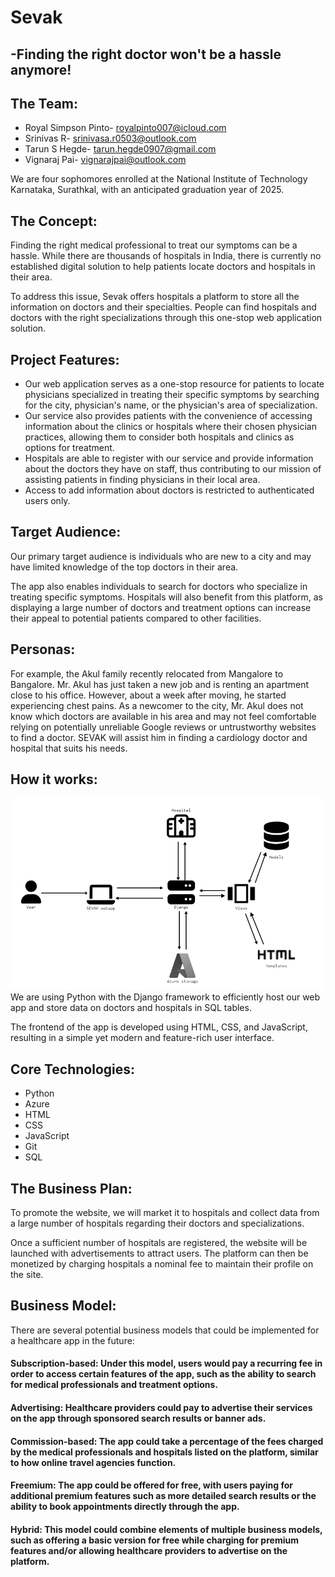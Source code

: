 # **Sevak**
## -Finding the right doctor won't be a hassle anymore!

## **The Team:**
- Royal Simpson Pinto- royalpinto007@icloud.com
- Srinivas R- srinivasa.r0503@outlook.com
- Tarun S Hegde- tarun.hegde0907@gmail.com
- Vignaraj Pai- vignarajpai@outlook.com

We are four sophomores enrolled at the National Institute of Technology Karnataka, Surathkal, with an anticipated graduation year of 2025.

## **The Concept:**
Finding the right medical professional to treat our symptoms can be a hassle. While there are thousands of hospitals in India, there is currently no established digital solution to help patients locate doctors and hospitals in their area.

To address this issue, Sevak offers hospitals a platform to store all the information on doctors and their specialties. People can find hospitals and doctors with the right specializations through this one-stop web application solution.

## **Project Features:**
- Our web application serves as a one-stop resource for patients to locate physicians specialized in treating their specific symptoms by searching for the city, physician's name, or the physician's area of specialization.
- Our service also provides patients with the convenience of accessing information about the clinics or hospitals where their chosen physician practices, allowing them to consider both hospitals and clinics as options for treatment.
- Hospitals are able to register with our service and provide information about the doctors they have on staff, thus contributing to our mission of assisting patients in finding physicians in their local area.
- Access to add information about doctors is restricted to authenticated users only.

## **Target Audience:**
Our primary target audience is individuals who are new to a city and may have limited knowledge of the top doctors in their area.

The app also enables individuals to search for doctors who specialize in treating specific symptoms. Hospitals will also benefit from this platform, as displaying a large number of doctors and treatment options can increase their appeal to potential patients compared to other facilities.

## **Personas:**
For example, the Akul family recently relocated from Mangalore to Bangalore. Mr. Akul has just taken a new job and is renting an apartment close to his office. However, about a week after moving, he started experiencing chest pains. As a newcomer to the city, Mr. Akul does not know which doctors are available in his area and may not feel comfortable relying on potentially unreliable Google reviews or untrustworthy websites to find a doctor. SEVAK will assist him in finding a cardiology doctor and hospital that suits his needs.

## **How it works:**

![Architecture Model](architecturemodel.png)
We are using Python with the Django framework to efficiently host our web app and store data on doctors and hospitals in SQL tables.

The frontend of the app is developed using HTML, CSS, and JavaScript, resulting in a simple yet modern and feature-rich user interface.

## **Core Technologies:**
- Python
- Azure
- HTML
- CSS
- JavaScript
- Git
- SQL

## **The Business Plan:**
To promote the website, we will market it to hospitals and collect data from a large number of hospitals regarding their doctors and specializations.

Once a sufficient number of hospitals are registered, the website will be launched with advertisements to attract users. The platform can then be monetized by charging hospitals a nominal fee to maintain their profile on the site.

## **Business Model:**

There are several potential business models that could be implemented for a healthcare app in the future:

#### Subscription-based: Under this model, users would pay a recurring fee in order to access certain features of the app, such as the ability to search for medical professionals and treatment options.

#### Advertising: Healthcare providers could pay to advertise their services on the app through sponsored search results or banner ads.

#### Commission-based: The app could take a percentage of the fees charged by the medical professionals and hospitals listed on the platform, similar to how online travel agencies function.

#### Freemium: The app could be offered for free, with users paying for additional premium features such as more detailed search results or the ability to book appointments directly through the app.

#### Hybrid: This model could combine elements of multiple business models, such as offering a basic version for free while charging for premium features and/or allowing healthcare providers to advertise on the platform.
